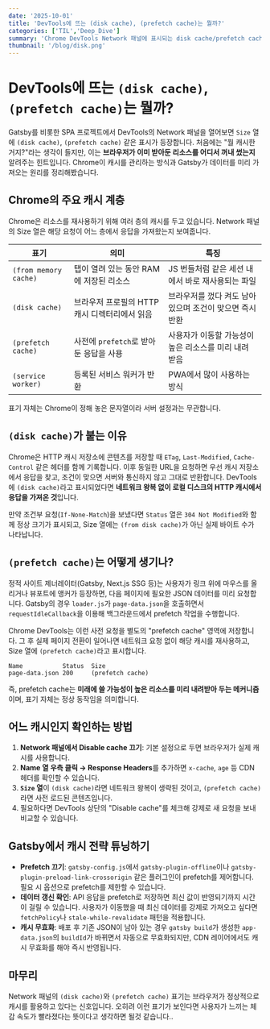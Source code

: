 ```yaml
---
date: '2025-10-01'
title: 'DevTools에 뜨는 (disk cache), (prefetch cache)는 뭘까?'
categories: ['TIL','Deep_Dive']
summary: 'Chrome DevTools Network 패널에 표시되는 disk cache/prefetch cache의 의미와 Gatsby가 데이터를 미리 불러오는 방식 정리'
thumbnail: '/blog/disk.png'
---
```


# DevTools에 뜨는 `(disk cache)`, `(prefetch cache)`는 뭘까?

Gatsby를 비롯한 SPA 프로젝트에서 DevTools의 Network 패널을 열어보면 `Size` 열에 `(disk cache)`, `(prefetch cache)` 같은 표시가 등장합니다. 처음에는 "뭘 캐시한 거지?"라는 생각이 들지만, 이는 **브라우저가 이미 받아둔 리소스를 어디서 꺼내 썼는지** 알려주는 힌트입니다. Chrome이 캐시를 관리하는 방식과 Gatsby가 데이터를 미리 가져오는 원리를 정리해봤습니다.

## Chrome의 주요 캐시 계층

Chrome은 리소스를 재사용하기 위해 여러 층의 캐시를 두고 있습니다. Network 패널의 Size 열은 해당 요청이 어느 층에서 응답을 가져왔는지 보여줍니다.

| 표기 | 의미 | 특징 |
| --- | --- | --- |
| `(from memory cache)` | 탭이 열려 있는 동안 RAM에 저장된 리소스 | JS 번들처럼 같은 세션 내에서 바로 재사용되는 파일 |
| `(disk cache)` | 브라우저 프로필의 HTTP 캐시 디렉터리에서 읽음 | 브라우저를 껐다 켜도 남아 있으며 조건이 맞으면 즉시 반환 |
| `(prefetch cache)` | 사전에 `prefetch`로 받아둔 응답을 사용 | 사용자가 이동할 가능성이 높은 리소스를 미리 내려 받음 |
| `(service worker)` | 등록된 서비스 워커가 반환 | PWA에서 많이 사용하는 방식 |

표기 자체는 Chrome이 정해 놓은 문자열이라 서버 설정과는 무관합니다.

## `(disk cache)`가 붙는 이유

Chrome은 HTTP 캐시 저장소에 콘텐츠를 저장할 때 `ETag`, `Last-Modified`, `Cache-Control` 같은 헤더를 함께 기록합니다. 이후 동일한 URL을 요청하면 우선 캐시 저장소에서 응답을 찾고, 조건이 맞으면 서버와 통신하지 않고 그대로 반환합니다. DevTools에 `(disk cache)`라고 표시되었다면 **네트워크 왕복 없이 로컬 디스크의 HTTP 캐시에서 응답을 가져온 것**입니다.

만약 조건부 요청(`If-None-Match`)을 보냈다면 `Status` 열은 `304 Not Modified`와 함께 정상 크기가 표시되고, Size 열에는 `(from disk cache)`가 아닌 실제 바이트 수가 나타납니다.

## `(prefetch cache)`는 어떻게 생기나?

정적 사이트 제너레이터(Gatsby, Next.js SSG 등)는 사용자가 링크 위에 마우스를 올리거나 뷰포트에 앵커가 등장하면, 다음 페이지에 필요한 JSON 데이터를 미리 요청합니다. Gatsby의 경우 `loader.js`가 `page-data.json`을 호출하면서 `requestIdleCallback`을 이용해 백그라운드에서 prefetch 작업을 수행합니다.

Chrome DevTools는 이런 사전 요청을 별도의 "prefetch cache" 영역에 저장합니다. 그 후 실제 페이지 전환이 일어나면 네트워크 요청 없이 해당 캐시를 재사용하고, Size 열에 `(prefetch cache)`라고 표시합니다.

```text
Name           Status  Size
page-data.json 200     (prefetch cache)
```

즉, prefetch cache는 **미래에 쓸 가능성이 높은 리소스를 미리 내려받아 두는 메커니즘**이며, 표기 자체는 정상 동작임을 의미합니다.

## 어느 캐시인지 확인하는 방법

1. **Network 패널에서 Disable cache 끄기**: 기본 설정으로 두면 브라우저가 실제 캐시를 사용합니다.
2. **Name 열 우측 클릭 → Response Headers**를 추가하면 `x-cache`, `age` 등 CDN 헤더를 확인할 수 있습니다.
3. **`Size` 열**이 `(disk cache)`라면 네트워크 왕복이 생략된 것이고, `(prefetch cache)`라면 사전 로드된 콘텐츠입니다.
4. 필요하다면 DevTools 상단의 "Disable cache"를 체크해 강제로 새 요청을 보내 비교할 수 있습니다.

## Gatsby에서 캐시 전략 튜닝하기

- **Prefetch 끄기**: `gatsby-config.js`에서 `gatsby-plugin-offline`이나 `gatsby-plugin-preload-link-crossorigin` 같은 플러그인이 prefetch를 제어합니다. 필요 시 옵션으로 prefetch를 제한할 수 있습니다.
- **데이터 갱신 확인**: API 응답을 prefetch로 저장하면 최신 값이 반영되기까지 시간이 걸릴 수 있습니다. 사용자가 이동했을 때 최신 데이터를 강제로 가져오고 싶다면 `fetchPolicy`나 `stale-while-revalidate` 패턴을 적용합니다.
- **캐시 무효화**: 배포 후 기존 JSON이 남아 있는 경우 `gatsby build`가 생성한 `app-data.json`의 `buildId`가 바뀌면서 자동으로 무효화되지만, CDN 레이어에서도 캐시 무효화를 해야 즉시 반영됩니다.

## 마무리

Network 패널의 `(disk cache)`와 `(prefetch cache)` 표기는 브라우저가 정상적으로 캐시를 활용하고 있다는 신호입니다. 오히려 이런 표기가 보인다면 사용자가 느끼는 체감 속도가 빨라졌다는 뜻이다고 생각하면 될것 같습니다..

